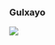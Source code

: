 ###  Gulxayo 
<img src="https://images.unsplash.com/photo-1664574654700-75f1c1fad74e?ixlib=rb-4.0.3&ixid=MnwxMjA3fDF8MHxlZGl0b3JpYWwtZmVlZHw5Nnx8fGVufDB8fHx8&auto=format&fit=crop&w=500&q=60">